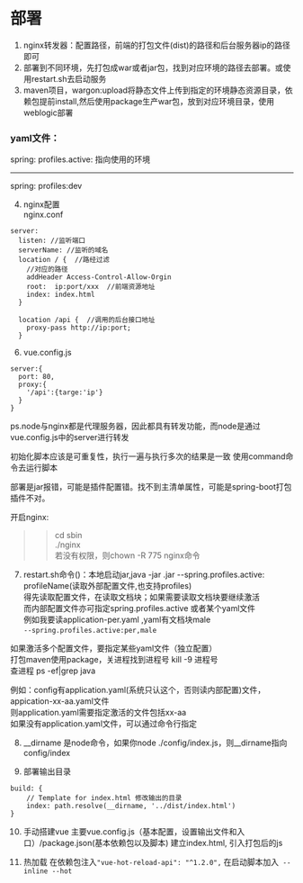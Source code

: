 # 部署
1. nginx转发器：配置路径，前端的打包文件(dist)的路径和后台服务器ip的路径即可  
2. 部署到不同环境，先打包成war或者jar包，找到对应环境的路径去部署。或使用restart.sh去启动服务  
3. maven项目，wargon:upload将静态文件上传到指定的环境静态资源目录，依赖包提前install,然后使用package生产war包，放到对应环境目录，使用weblogic部署

### yaml文件：
spring:
  profiles.active: 指向使用的环境
    
---
spring:
  profiles:dev

4. nginx配置  
nginx.conf
```
server:
  listen: //监听端口
  serverName: //监听的域名
  location / {  //路经过滤
    //对应的路径
    addHeader Access-Control-Allow-Orgin
    root:  ip:port/xxx  //前端资源地址
    index: index.html
  }
  
  location /api {  //调用的后台接口地址
    proxy-pass http://ip:port;
  }
```

6. vue.config.js
```
server:{
  port: 80,
  proxy:{
    '/api':{targe:'ip'}
  }
}
```
ps.node与nginx都是代理服务器，因此都具有转发功能，而node是通过vue.config.js中的server进行转发

初始化脚本应该是可重复性，执行一遍与执行多次的结果是一致  使用command命令去运行脚本


部署是jar报错，可能是插件配置错。找不到主清单属性，可能是spring-boot打包插件不对。

开启nginx: 
>> cd sbin  
>> ./nginx  
若没有权限，则chown -R 775 nginx命令

7. restart.sh命令()：本地启动jar,java -jar .jar --spring.profiles.active: profileName(读取外部配置文件,也支持profiles)   
得先读取配置文件，在读取文档块；如果需要读取文档块要继续激活  
而内部配置文件亦可指定spring.profiles.active 或者某个yaml文件  
例如我要读application-per.yaml ,yaml有文档块male  
 `--spring.profiles.active:per,male  `

如果激活多个配置文件，要指定某些yaml文件（独立配置）  
打包maven使用package，关进程找到进程号 kill -9 进程号  
查进程 ps -ef|grep java 

例如：config有application.yaml(系统只认这个，否则读内部配置)文件，appication-xx-aa.yaml文件  
则application.yaml需要指定激活的文件包括xx-aa     
如果没有application.yaml文件，可以通过命令行指定  


8. __dirname 是node命令，如果你node ./config/index.js，则__dirname指向config/index

9. 部署输出目录   
```
build: {
    // Template for index.html 修改输出的目录
    index: path.resolve(__dirname, '../dist/index.html')
}
```

10. 手动搭建vue
主要vue.config.js（基本配置，设置输出文件和入口）/package.json(基本依赖包以及脚本)
建立index.html, 引入打包后的js

11. 热加载
在依赖包注入`"vue-hot-reload-api": "^1.2.0",`
在启动脚本加入` --inline --hot`

